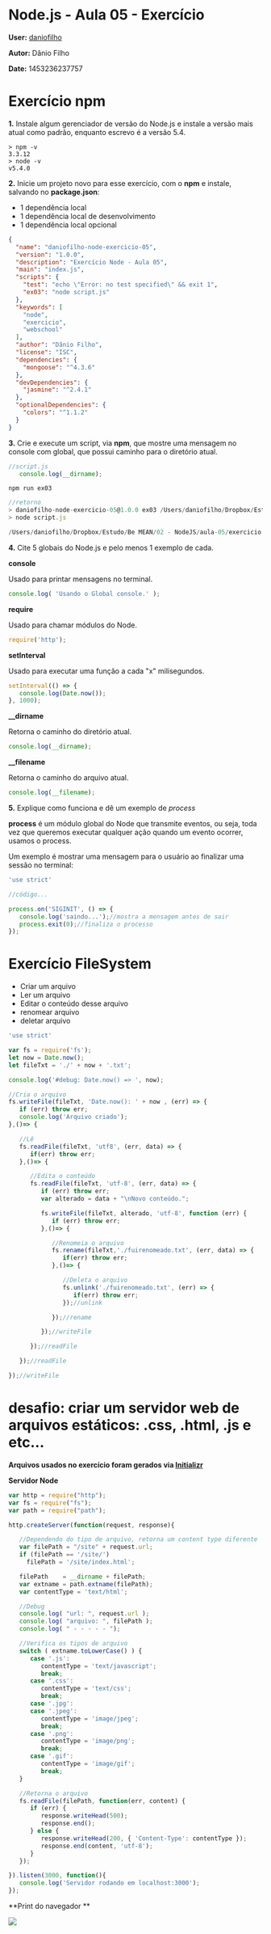 # Node.js - Aula 05 - Exercício
**User:** [daniofilho](https://github.com/daniofilho)

**Autor:** Dânio Filho

**Date:** 1453236237757

# Exercício npm

**1.** Instale algum gerenciador de versão do Node.js e instale a versão mais atual como padrão, enquanto escrevo é a versão 5.4.

~~~ terminal
> npm -v
3.3.12
> node -v
v5.4.0
~~~

**2.**  Inicie um projeto novo para esse exercício, com o **npm** e instale, salvando no **package.json**:
   - 1 dependência local
   - 1 dependência local de desenvolvimento
   - 1 dependência local opcional

~~~ json
{
  "name": "daniofilho-node-exercicio-05",
  "version": "1.0.0",
  "description": "Exercício Node - Aula 05",
  "main": "index.js",
  "scripts": {
    "test": "echo \"Error: no test specified\" && exit 1",
    "ex03": "node script.js"
  },
  "keywords": [
    "node",
    "exercicio",
    "webschool"
  ],
  "author": "Dânio Filho",
  "license": "ISC",
  "dependencies": {
    "mongoose": "^4.3.6"
  },
  "devDependencies": {
    "jasmine": "^2.4.1"
  },
  "optionalDependencies": {
    "colors": "^1.1.2"
  }
}
~~~

**3.** Crie e execute um script, via **npm**, que mostre uma mensagem no console com global, que possui caminho para o diretório atual.

~~~ js
//script.js
   console.log(__dirname);
~~~

`npm run ex03`

~~~ js
//retorno
> daniofilho-node-exercicio-05@1.0.0 ex03 /Users/daniofilho/Dropbox/Estudo/Be MEAN/02 - NodeJS/aula-05/exercicio
> node script.js

/Users/daniofilho/Dropbox/Estudo/Be MEAN/02 - NodeJS/aula-05/exercicio
~~~

**4.** Cite 5 globais do Node.js e pelo menos 1 exemplo de cada.

**console**

Usado para printar mensagens no terminal.

~~~ js
console.log( 'Usando o Global console.' );
~~~

**require**

Usado para chamar módulos do Node.

~~~ js
require('http');
~~~

**setInterval**

Usado para executar uma função a cada "x" milisegundos.

~~~ js
setInterval(() => {
   console.log(Date.now());
}, 1000);
~~~

**__dirname**

Retorna o caminho do diretório atual.

~~~ js
console.log(__dirname);
~~~

**__filename**

Retorna o caminho do arquivo atual.

~~~ js
console.log(__filename);
~~~


**5.** Explique como funciona e dê um exemplo de *process*

**process** é um módulo global do Node que transmite eventos, ou seja, toda vez que queremos executar qualquer ação quando um evento ocorrer, usamos o process.

Um exemplo é mostrar uma mensagem para o usuário ao finalizar uma sessão no terminal:

~~~ js
'use strict'

//código...

process.on('SIGINIT', () => {
   console.log('saindo...');//mostra a mensagem antes de sair
   process.exit(0);//finaliza o processo
});
~~~

# Exercício FileSystem

- Criar um arquivo
- Ler um arquivo
- Editar o conteúdo desse arquivo
- renomear arquivo
- deletar arquivo

~~~ js
'use strict'

var fs = require('fs');
let now = Date.now();
let fileTxt = './' + now + '.txt';

console.log('#debug: Date.now() => ', now);

//Cria o arquivo
fs.writeFile(fileTxt, 'Date.now(): ' + now , (err) => {
   if (err) throw err;
   console.log('Arquivo criado');
},()=> {

   //Lê
   fs.readFile(fileTxt, 'utf8', (err, data) => {
      if(err) throw err;
   },()=> {

      //Edita o conteúdo
      fs.readFile(fileTxt, 'utf-8', (err, data) => {
         if (err) throw err;
         var alterado = data + "\nNovo conteúdo.";

         fs.writeFile(fileTxt, alterado, 'utf-8', function (err) {
            if (err) throw err;
         },()=> {

            //Renomeia o arquivo
            fs.rename(fileTxt,'./fuirenomeado.txt', (err, data) => {
               if(err) throw err;
            },()=> {

               //Deleta o arquivo
               fs.unlink('./fuirenomeado.txt', (err) => {
                  if(err) throw err;
               });//unlink

            });//rename

         });//writeFile

      });//readFile

   });//readFile

});//writeFile
~~~

# desafio: criar um servidor web de arquivos estáticos: .css, .html, .js e etc...

**Arquivos usados no exercício foram gerados via [Initializr](http://www.initializr.com)**

**Servidor Node**

~~~ js
var http = require("http");
var fs = require("fs");
var path = require("path");

http.createServer(function(request, response){

   //Dependendo do tipo de arquivo, retorna um content type diferente
   var filePath = "/site" + request.url;
   if (filePath == '/site/')
     filePath = '/site/index.html';

   filePath    = __dirname + filePath;
   var extname = path.extname(filePath);
   var contentType = 'text/html';

   //Debug
   console.log( "url: ", request.url );
   console.log( "arquivo: ", filePath );
   console.log( " - - - - - ");

   //Verifica os tipos de arquivo
   switch ( extname.toLowerCase() ) {
      case '.js':
         contentType = 'text/javascript';
         break;
      case '.css':
         contentType = 'text/css';
         break;
      case '.jpg':
      case '.jpeg':
         contentType = 'image/jpeg';
         break;
      case '.png':
         contentType = 'image/png';
         break;
      case '.gif':
         contentType = 'image/gif';
         break;
   }

   //Retorna o arquivo
   fs.readFile(filePath, function(err, content) {
      if (err) {
         response.writeHead(500);
         response.end();
      } else {
         response.writeHead(200, { 'Content-Type': contentType });
         response.end(content, 'utf-8');
      }
   });

}).listen(3000, function(){
   console.log('Servidor rodando em localhost:3000');
});

~~~

**Print do navegador **

![](http://daniofilho.github.io/assets/media/desafio-servidor-web.jpg)
